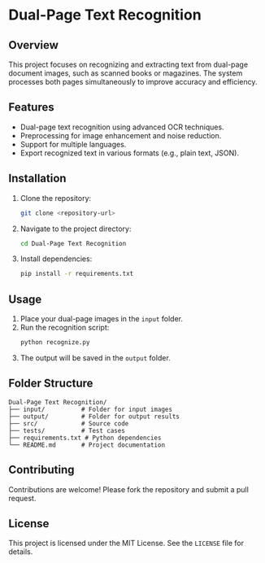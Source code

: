 # Dual-Page Text Recognition

## Overview
This project focuses on recognizing and extracting text from dual-page document images, such as scanned books or magazines. The system processes both pages simultaneously to improve accuracy and efficiency.

## Features
- Dual-page text recognition using advanced OCR techniques.
- Preprocessing for image enhancement and noise reduction.
- Support for multiple languages.
- Export recognized text in various formats (e.g., plain text, JSON).

## Installation
1. Clone the repository:
   ```bash
   git clone <repository-url>
   ```
2. Navigate to the project directory:
   ```bash
   cd Dual-Page Text Recognition
   ```
3. Install dependencies:
   ```bash
   pip install -r requirements.txt
   ```

## Usage
1. Place your dual-page images in the `input` folder.
2. Run the recognition script:
   ```bash
   python recognize.py
   ```
3. The output will be saved in the `output` folder.

## Folder Structure
```
Dual-Page Text Recognition/
├── input/          # Folder for input images
├── output/         # Folder for output results
├── src/            # Source code
├── tests/          # Test cases
├── requirements.txt # Python dependencies
└── README.md       # Project documentation
```

## Contributing
Contributions are welcome! Please fork the repository and submit a pull request.

## License
This project is licensed under the MIT License. See the `LICENSE` file for details.
